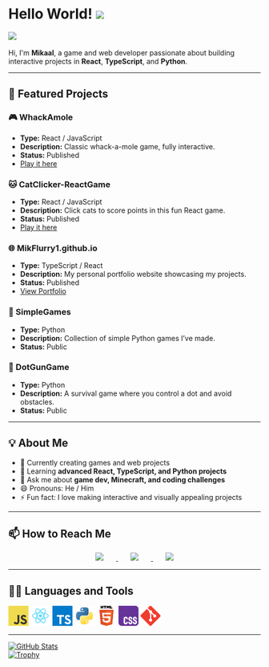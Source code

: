 # Hello World! <img src="https://media.giphy.com/media/l0MYt5jPR6QX5pnqM/giphy.gif" width="35px">
![](https://komarev.com/ghpvc/?username=MikFlurry1&label=Profile%20Visits&color=blue&style=for-the-badge)

Hi, I'm **Mikaal**, a game and web developer passionate about building interactive projects in **React**, **TypeScript**, and **Python**.  

---

## 🚀 Featured Projects

### 🎮 WhackAmole
- **Type:** React / JavaScript  
- **Description:** Classic whack-a-mole game, fully interactive.  
- **Status:** Published  
- [Play it here](https://mikflurry1.github.io/WhackAmole/)  

### 🐱 CatClicker-ReactGame
- **Type:** React / JavaScript  
- **Description:** Click cats to score points in this fun React game.  
- **Status:** Published  
- [Play it here](https://mikflurry1.github.io/CatClicker-ReactGame/)  

### 🌐 MikFlurry1.github.io
- **Type:** TypeScript / React  
- **Description:** My personal portfolio website showcasing my projects.  
- **Status:** Published  
- [View Portfolio](https://MikFlurry1.github.io)  

### 🐍 SimpleGames
- **Type:** Python  
- **Description:** Collection of simple Python games I’ve made.  
- **Status:** Public  

### 🔫 DotGunGame
- **Type:** Python  
- **Description:** A survival game where you control a dot and avoid obstacles.  
- **Status:** Public  

---

## 💡 About Me
- 🔭 Currently creating games and web projects  
- 🌱 Learning **advanced React, TypeScript, and Python projects**  
- 💬 Ask me about **game dev, Minecraft, and coding challenges**  
- 😄 Pronouns: He / Him  
- ⚡ Fun fact: I love making interactive and visually appealing projects  

---

## 📫 How to Reach Me

<p align="center">
  <a href="https://github.com/MikFlurry1">
    <img src="https://img.icons8.com/color/48/000000/github--v1.png" height="60" style="margin: 0 25px;"/>
  </a>
  <a href="https://discord.com/">
    <img src="https://img.icons8.com/color/48/000000/discord-logo.png" height="60" style="margin: 0 25px;"/>
  </a>
  <a href="https://twitter.com/">
    <img src="https://img.icons8.com/color/48/000000/twitter.png" height="60" style="margin: 0 25px;"/>
  </a>
</p>

---

## 👨‍💻 Languages and Tools  
<code><img height="40" src="https://raw.githubusercontent.com/github/explore/80688e429a7d4ef2fca1e82350fe8e3517d3494d/topics/javascript/javascript.png"></code>
<code><img height="40" src="https://raw.githubusercontent.com/github/explore/80688e429a7d4ef2fca1e82350fe8e3517d3494d/topics/react/react.png"></code>
<code><img height="40" src="https://raw.githubusercontent.com/github/explore/80688e429a7d4ef2fca1e82350fe8e3517d3494d/topics/typescript/typescript.png"></code>
<code><img height="40" src="https://raw.githubusercontent.com/github/explore/80688e429a7d4ef2fca1e82350fe8e3517d3494d/topics/python/python.png"></code>
<code><img height="40" src="https://raw.githubusercontent.com/github/explore/80688e429a7d4ef2fca1e82350fe8e3517d3494d/topics/html/html.png"></code>
<code><img height="40" src="https://raw.githubusercontent.com/github/explore/80688e429a7d4ef2fca1e82350fe8e3517d3494d/topics/css/css.png"></code>
<code><img height="40" src="https://raw.githubusercontent.com/github/explore/80688e429a7d4ef2fca1e82350fe8e3517d3494d/topics/git/git.png"></code>

---

[![GitHub Stats](https://github-readme-stats.vercel.app/api?username=MikFlurry1&show_icons=true&theme=radical)](https://github-readme-stats.vercel.app/api?username=MikFlurry1)  
[![Trophy](https://github-profile-trophy.vercel.app/?username=MikFlurry1&theme=juicyfresh&no-frame=true&row=1&&margin-w=20&no-bg=true)](https://github-profile-trophy.vercel.app/?username=MikFlurry1)


